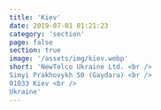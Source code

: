 ```yaml
---
title: 'Kiev'
date: 2019-07-01 01:21:23
category: 'section'
page: false
section: true
image: '/assets/img/kiev.webp'
short: 'NewTelco Ukraine Ltd. <br />
Simyi Prakhovykh 50 (Gaydara) <br />
01033 Kiev <br />
Ukraine'
---
```

